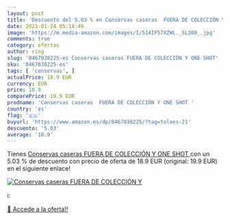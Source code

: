 ```yaml
---
layout: post
title: 'Descuento del 5.03 % en Conservas caseras  FUERA DE COLECCIÓN Y '
date: 2021-01-24 05:14:49
image: 'https://m.media-amazon.com/images/I/514IF57XZWL._SL200_.jpg'
comments: true
category: ofertas
author: ring
slug: '8467038225-es Conservas caseras FUERA DE COLECCIÓN Y ONE SHOT'
sku: '8467038225-es'
tags: [ 'conservas', ]
actualPrice: 18.9 EUR
currency: EUR
price: 18.9
comparePrice: 19.9 EUR
prodname: 'Conservas caseras  FUERA DE COLECCIÓN Y ONE SHOT '
country: 'es'
flag: '🇪🇸'
buyurl: 'https://www.amazon.es/dp/8467038225/?tag=tolees-21'
descuento: '5.03'
average: '18.9'
---
```


Tienes [Conservas caseras  FUERA DE COLECCIÓN Y ONE SHOT ](https://www.amazon.es/dp/8467038225/?tag=tolees-21) con un 5.03 % de descuento con precio de oferta de 18.9 EUR (original: 19.9 EUR) en el siguiente enlace!

[![Conservas caseras  FUERA DE COLECCIÓN Y ](https://m.media-amazon.com/images/I/514IF57XZWL._SL200_.jpg)](https://www.amazon.es/dp/8467038225/?tag=tolees-21)

ℹ️:


[🛒 Accede a la oferta!!](https://www.amazon.es/dp/8467038225/?tag=tolees-21)
